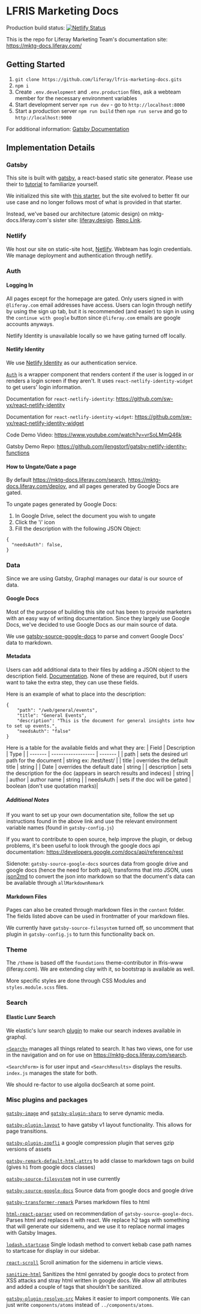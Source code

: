 # LFRIS Marketing Docs

Production build status: [![Netlify Status](https://api.netlify.com/api/v1/badges/a37de724-defa-4a86-a2cc-3267dc619447/deploy-status)](https://app.netlify.com/sites/lfrism-doc/deploys)

This is the repo for Liferay Marketing Team's documentation site: https://mktg-docs.liferay.com/

## Getting Started

1. `git clone https://github.com/liferay/lfris-marketing-docs.gits`
2. `npm i`
3. Create `.env.development` and `.env.production` files, ask a webteam member for the necessary environment variables
4. Start development server `npm run dev` - go to `http://localhost:8000`
5. Start a production server `npm run build` then `npm run serve` and go to `http://localhost:9000`

For additional information: [Gatsby Documentation](https://www.gatsbyjs.org/docs/)

## Implementation Details

### Gatsby

This site is built with [gatsby](https://www.gatsbyjs.org/), a react-based static site generator. Please use their to [tutorial](https://www.gatsbyjs.org/tutorial/) to familiarize yourself.

We initialized this site with [this starter](https://github.com/diegonvs/gatsby-boilerplate), but the site evolved to better fit our use case and no longer follows most of what is provided in that starter.

Instead, we've based our architecture (atomic design) on mktg-docs.liferay.com's sister site: [liferay.design](https://liferay.design/). [Repo Link](https://github.com/liferay-design/liferay.design/).

### Netlify

We host our site on static-site host, [Netlify](http://netlify.com/). Webteam has login credentials. We manage deployment and authentication through netlify.

### Auth

#### Logging In

All pages except for the homepage are gated. Only users signed in with `@liferay.com` email addresses have access. Users can login through netlify by using the sign up tab, but it is recommended (and easier) to sign in using the `continue with google` button since `@liferay.com` emails are google accounts anyways.

Netlify Identity is unavailable locally so we have gating turned off locally.

#### Netlify Identity

We use [Netlify Identity](https://docs.netlify.com/visitor-access/identity/) as our authentication service.

[`Auth`](https://github.com/liferay/lfris-marketing-docs/blob/master/src/components/organisms/Auth/index.js) is a wrapper component that renders content if the user is logged in or renders a login screen if they aren't. It uses `react-netlify-identity-widget` to get users' login information.

Documentation for `react-netlify-identity`: https://github.com/sw-yx/react-netlify-identity

Documentation for `react-netlify-identity-widget`: https://github.com/sw-yx/react-netlify-identity-widget

Code Demo Video: https://www.youtube.com/watch?v=vrSoLMmQ46k

Gatsby Demo Repo: https://github.com/jlengstorf/gatsby-netlify-identity-functions

#### How to Ungate/Gate a page

By default https://mktg-docs.liferay.com/search, https://mktg-docs.liferay.com/deploy, and all pages generated by Google Docs are gated.

To ungate pages generated by Google Docs:

1. In Google Drive, select the document you wish to ungate
2. Click the 'i' icon
3. Fill the description with the following JSON Object:

```
{
  "needsAuth": false,
}
```

### Data

Since we are using Gatsby, Graphql manages our data/ is our source of data.

#### Google Docs

Most of the purpose of building this site out has been to provide marketers with an easy way of writing documentation. Since they largely use Google Docs, we've decided to use Google Docs as our main source of data.

We use [gatsby-source-google-docs](https://www.gatsbyjs.org/packages/gatsby-source-google-docs/?=gatsby-source-google-docs) to parse and convert Google Docs' data to markdown.

#### Metadata

Users can add additional data to their files by adding a JSON object to the description field. [Documentation](https://www.gatsbyjs.org/packages/gatsby-source-google-docs/#add-extra-data). None of these are required, but if users want to take the extra step, they can use these fields.

Here is an example of what to place into the description:

```
{
	"path": "/web/general/events",
	"title": "General Events",
	"description": "This is the document for general insights into how to set up events.",
	"needsAuth": "false"
}
```

Here is a table for the available fields and what they are:
| Field | Description | Type |
| ------- | ------------------ | ------- |
| path | sets the desired url path for the document | string ex: /test/test/ |
| title | overrides the default title | string |
| Date | overrides the default date | string |
| description | sets the description for the doc (appears in search results and indeces) | string |
| author | author name | string |
| needsAuth | sets if the doc will be gated | boolean (don't use quotation marks)|

##### Additional Notes

If you want to set up your own documentation site, follow the set up instructions found in the above link and use the relevant environment variable names (found in `gatsby-config.js`)

If you want to contribute to open source, help improve the plugin, or debug problems, it's been useful to look through the google docs api documentation: https://developers.google.com/docs/api/reference/rest

Sidenote: `gatsby-source-google-docs` sources data from google drive and google docs (hence the need for both api), transforms that into JSON, uses [json2md](https://www.npmjs.com/package/json2md) to convert the json into markdown so that the document's data can be available through `allMarkdownRemark`

#### Markdown Files

Pages can also be created through markdown files in the `content` folder. The fields listed above can be used in frontmatter of your markdown files.

We currently have `gatsby-source-filesystem` turned off, so uncomment that plugin in `gatsby-config.js` to turn this functionality back on.

### Theme

The `/theme` is based off the `foundations` theme-contributor in lfris-www (liferay.com). We are extending clay with it, so bootstrap is available as well.

More specific styles are done through CSS Modules and `styles.module.scss` files.

### Search

#### Elastic Lunr Search

We elastic's lunr search [plugin](https://www.gatsbyjs.org/packages/@gatsby-contrib/gatsby-plugin-elasticlunr-search/) to make our search indexes available in graphql.

[`<Search>`](https://github.com/liferay/lfris-marketing-docs/tree/master/src/components/molecules/Search) manages all things related to search. It has two views, one for use in the navigation and on for use on https://mktg-docs.liferay.com/search.

`<SearchForm>` is for user input and `<SearchResults>` displays the results. `index.js` manages the state for both.

We should re-factor to use algolia docSearch at some point.

### Misc plugins and packages

[`gatsby-image`](https://www.gatsbyjs.org/packages/gatsby-image/) and [`gatsby-plugin-sharp`](https://www.gatsbyjs.org/packages/gatsby-plugin-sharp/?=gatsby-plugin-sharp) to serve dynamic media.

[`gatsby-plugin-layout`](https://www.gatsbyjs.org/packages/gatsby-plugin-layout/) to have gatsby v1 layout functionality. This allows for page transitions.

[`gatsby-plugin-zopfli`](https://www.gatsbyjs.org/packages/gatsby-plugin-zopfli/?=zopfli) a google compression plugin that serves gzip versions of assets

[`gatsby-remark-default-html-attrs`](https://www.gatsbyjs.org/packages/gatsby-remark-default-html-attrs/?=gatsby-remark-default-h) to add classe to markdown tags on build (gives `h1` from google docs classes)

[`gatsby-source-filesystem`](https://www.gatsbyjs.org/packages/gatsby-source-filesystem/?=gatsby-source-filesystem) not in use currently

[`gatsby-source-google-docs`](https://www.gatsbyjs.org/packages/gatsby-source-google-docs/?=gatsby-source-google-docs) Source data from google docs and google drive

[`gatsby-transformer-remark`](https://www.gatsbyjs.org/packages/gatsby-transformer-remark/?=gatsby-transformer-remark) Parses markdown files to html

[`html-react-parser`](https://www.npmjs.com/package/html-react-parser) used on recommendation of `gatsby-source-google-docs`. Parses html and replaces it with react. We replace h2 tags with something that will generate our sidemenu, and we use it to replace normal images with Gatsby Images.

[`lodash.startcase`](https://lodash.com/docs/4.17.15#startCase) Single lodash method to convert kebab case path names to startcase for display in our sidebar.

[`react-scroll`](https://www.npmjs.com/package/react-scroll) Scroll animation for the sidemenu in article views.

[`sanitize-html`](https://www.npmjs.com/package/sanitize-html) Sanitizes the html genrated by google docs to protect from XSS attacks and stray html written in google docs. We allow all attributes and added a couple of tags that shouldn't be sanitized.

[`gatsby-plugin-resolve-src`](https://www.gatsbyjs.org/packages/gatsby-plugin-resolve-src/) Makes it easier to import components. We can just write `components/atoms` instead of `../components/atoms`.
